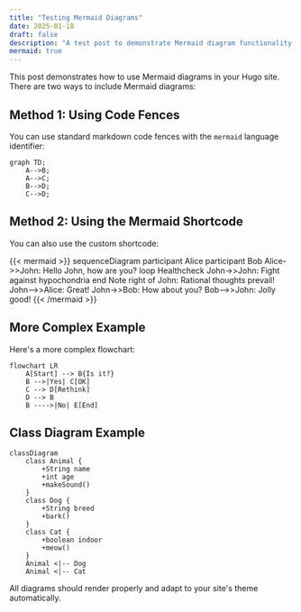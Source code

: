 ```yaml
---
title: "Testing Mermaid Diagrams"
date: 2025-01-18
draft: false
description: "A test post to demonstrate Mermaid diagram functionality in Hugo"
mermaid: true
---
```


This post demonstrates how to use Mermaid diagrams in your Hugo site. There are two ways to include Mermaid diagrams:

## Method 1: Using Code Fences

You can use standard markdown code fences with the `mermaid` language identifier:

```mermaid
graph TD;
    A-->B;
    A-->C;
    B-->D;
    C-->D;
```

## Method 2: Using the Mermaid Shortcode

You can also use the custom shortcode:

{{< mermaid >}}
sequenceDiagram
participant Alice
participant Bob
Alice->>John: Hello John, how are you?
loop Healthcheck
John->>John: Fight against hypochondria
end
Note right of John: Rational thoughts prevail!
John-->>Alice: Great!
John->>Bob: How about you?
Bob-->>John: Jolly good!
{{< /mermaid >}}

## More Complex Example

Here's a more complex flowchart:

```mermaid
flowchart LR
    A[Start] --> B{Is it?}
    B -->|Yes| C[OK]
    C --> D[Rethink]
    D --> B
    B ---->|No| E[End]
```

## Class Diagram Example

```mermaid
classDiagram
    class Animal {
        +String name
        +int age
        +makeSound()
    }
    class Dog {
        +String breed
        +bark()
    }
    class Cat {
        +boolean indoor
        +meow()
    }
    Animal <|-- Dog
    Animal <|-- Cat
```

All diagrams should render properly and adapt to your site's theme automatically.
